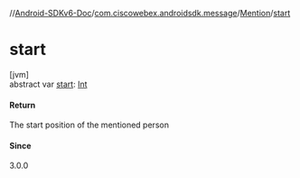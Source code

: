 //[Android-SDKv6-Doc](../../../index.md)/[com.ciscowebex.androidsdk.message](../index.md)/[Mention](index.md)/[start](start.md)

# start

[jvm]\
abstract var [start](start.md): [Int](https://kotlinlang.org/api/latest/jvm/stdlib/kotlin/-int/index.html)

#### Return

The start position of the mentioned person

#### Since

3.0.0
